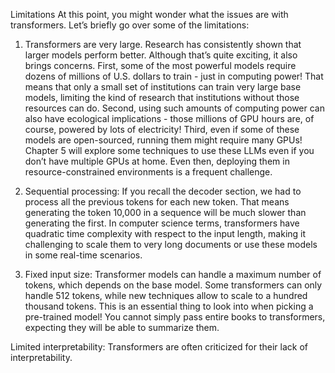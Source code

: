 Limitations
At this point, you might wonder what the issues are with transformers. Let’s briefly go over some of the limitations:

1. Transformers are very large. Research has consistently shown that larger models perform better. Although that’s quite exciting, it also brings concerns. First, some of the most powerful models require dozens of millions of U.S. dollars to train - just in computing power! That means that only a small set of institutions can train very large base models, limiting the kind of research that institutions without those resources can do. Second, using such amounts of computing power can also have ecological implications - those millions of GPU hours are, of course, powered by lots of electricity! Third, even if some of these models are open-sourced, running them might require many GPUs! Chapter 5 will explore some techniques to use these LLMs even if you don’t have multiple GPUs at home. Even then, deploying them in resource-constrained environments is a frequent challenge.

2. Sequential processing: If you recall the decoder section, we had to process all the previous tokens for each new token. That means generating the token 10,000 in a sequence will be much slower than generating the first. In computer science terms, transformers have quadratic time complexity with respect to the input length, making it challenging to scale them to very long documents or use these models in some real-time scenarios.

3. Fixed input size: Transformer models can handle a maximum number of tokens, which depends on the base model. Some transformers can only handle 512 tokens, while new techniques allow to scale to a hundred thousand tokens. This is an essential thing to look into when picking a pre-trained model! You cannot simply pass entire books to transformers, expecting they will be able to summarize them.

Limited interpretability: Transformers are often criticized for their lack of interpretability.
